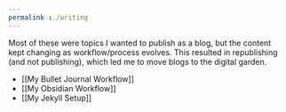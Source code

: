 ```yaml
---
permalink : /writing
---
```


Most of these were topics I wanted to publish as a blog, but the content kept changing as workflow/process evolves. This resulted in republishing (and not publishing), which led me to move blogs to the digital garden.

- [[My Bullet Journal Workflow]]
- [[My Obsidian Workflow]]
- [[My Jekyll Setup]]